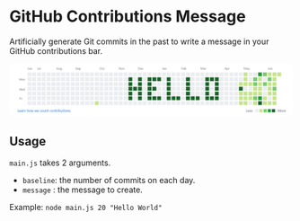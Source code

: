 # GitHub Contributions Message

Artificially generate Git commits in the past to write a message in your GitHub contributions bar.  

![Example](image.png)

## Usage

`main.js` takes 2 arguments.  
- `baseline`: the number of commits on each day.  
- `message` : the message to create.  

Example: `node main.js 20 "Hello World"`
